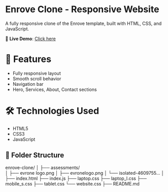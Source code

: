# Enrove Clone - Responsive Website

A fully responsive clone of the Enrove template, built with HTML, CSS, and JavaScript.

🔗 **Live Demo**: [Click here](https://tehreemdev.github.io/clone-evrone/)

# 📌 Features
- Fully responsive layout
- Smooth scroll behavior
- Navigation bar
- Hero, Services, About, Contact sections

# 🛠️ Technologies Used
- HTML5
- CSS3
- JavaScript
## 📁 Folder Structure

enrove-clone/
│
├── assessments/           
│   ├── evrone logo.png
│   ├── evronelogo.png
│   └── isolated-4609755...
│
├── index.html
├── index.js
├── laptop.css
├── laptop_l.css
├── mobile_s.css
├── tablet.css
└── website.css
├── README.md  
